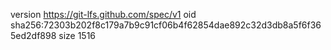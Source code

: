 version https://git-lfs.github.com/spec/v1
oid sha256:72303b202f8c179a7b9c91cf06b4f62854dae892c32d3db8a5f6f365ed2df898
size 1516
